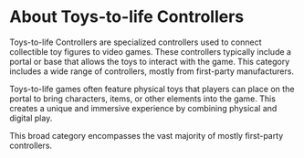 # About Toys-to-life Controllers

Toys-to-life Controllers are specialized controllers used to connect collectible toy figures to video games. These controllers typically include a portal or base that allows the toys to interact with the game. This category includes a wide range of controllers, mostly from first-party manufacturers.

Toys-to-life games often feature physical toys that players can place on the portal to bring characters, items, or other elements into the game. This creates a unique and immersive experience by combining physical and digital play.

This broad category encompasses the vast majority of mostly first-party controllers.
